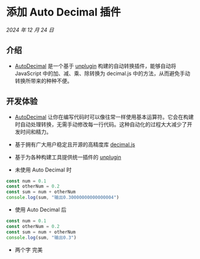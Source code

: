 # 添加 Auto Decimal 插件

_2024 年 12 月 24 日_

## 介绍

- [AutoDecimal](https://lyumg.github.io/unplugin-auto-decimal/) 是一个基于 [unplugin](https://unplugin.unjs.io/) 构建的自动转换插件，能够自动将 JavaScript 中的加、减、乘、除转换为 decimal.js 中的方法，从而避免手动转换所带来的种种不便。

## 开发体验

- [AutoDecimal](https://lyumg.github.io/unplugin-auto-decimal/) 让你在编写代码时可以像往常一样使用基本运算符。它会在构建时自动处理转换，无需手动修改每一行代码。这种自动化的过程大大减少了开发时间和精力。

- 基于拥有广大用户稳定且开源的高精度库 [decimal.js](https://mikemcl.github.io/decimal.js/)
- 基于为各种构建工具提供统一插件的 [unplugin](https://unplugin.unjs.io/)
- 未使用 Auto Decimal 时

```javascript
const num = 0.1
const otherNum = 0.2
const sum = num + otherNum
console.log(sum, "输出0.30000000000000004")
```

- 使用 Auto Decimal 后

```javascript
const num = 0.1
const otherNum = 0.2
const sum = num + otherNum
console.log(sum, "输出0.3")
```

- 两个字 完美

